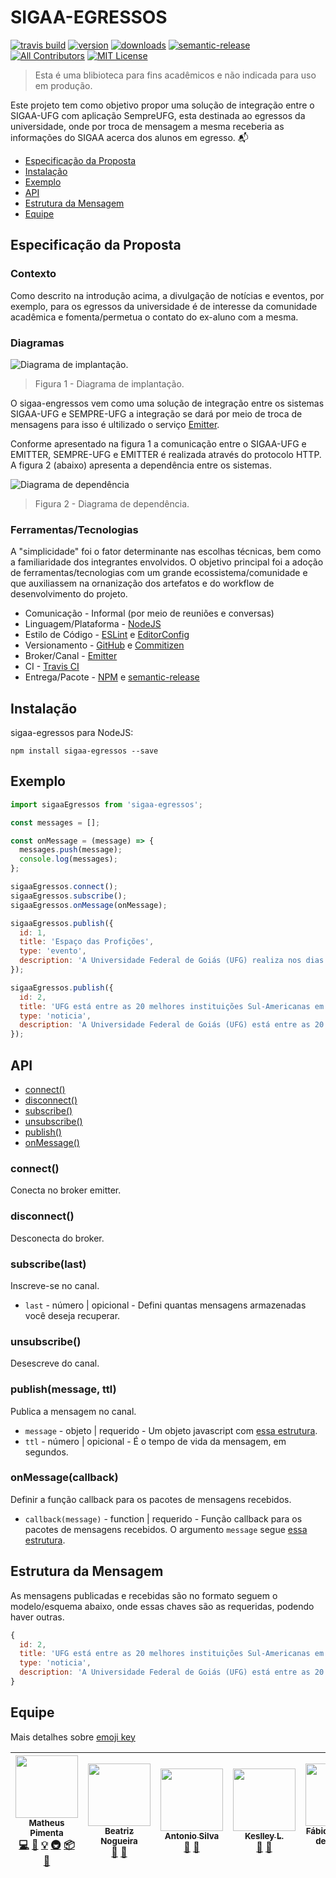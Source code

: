 # SIGAA-EGRESSOS

[![travis build](https://img.shields.io/travis/matheuspiment/sigaa-egressos.svg)](https://travis-ci.org/matheuspiment/sigaa-egressos)
[![version](https://img.shields.io/npm/v/sigaa-egressos.svg)](https://www.npmjs.com/package/sigaa-egressos)
[![downloads](https://img.shields.io/npm/dw/sigaa-egressos.svg)](https://www.npmjs.com/package/sigaa-egressos)
[![semantic-release](https://img.shields.io/badge/%20%20%F0%9F%93%A6%F0%9F%9A%80-semantic--release-e10079.svg)](https://github.com/matheuspiment/sigaa-egressos)
[![All Contributors](https://img.shields.io/badge/all_contributors-5-orange.svg)](#contributors)
[![MIT License](https://img.shields.io/github/license/matheuspiment/sigaa-egressos.svg)](https://opensource.org/licenses/MIT)

> Esta é uma blibioteca para fins acadêmicos e não indicada para uso em produção.

Este projeto tem como objetivo propor uma solução de integração entre o SIGAA-UFG com aplicação SempreUFG, esta destinada ao egressos da universidade, onde por troca de mensagem  a mesma receberia as informações do SIGAA acerca dos alunos em egresso. :mailbox_with_mail:

* [Especificação da Proposta](#especificação-da-proposta)
* [Instalação](#instalação)
* [Exemplo](#exemplo)
* [API](#api)
* [Estrutura da Mensagem](#estrutura-da-mensagem)
* [Equipe](#equipe)

## Especificação da Proposta

### Contexto

Como descrito na introdução acima, a divulgação de notícias e eventos, por exemplo, para os egressos da universidade é de interesse da comunidade acadêmica e fomenta/permetua o contato do ex-aluno com a mesma.

### Diagramas

![Diagrama de implantação.](./docs/diagrama-implantacao.png)
> Figura 1 - Diagrama de implantação.

O sigaa-engressos vem como uma solução de integração entre os sistemas SIGAA-UFG e SEMPRE-UFG a integração se dará por meio de troca de mensagens para isso é ultilizado o serviço [Emitter](https://emitter.io/).

Conforme apresentado na figura 1 a comunicação entre o SIGAA-UFG e EMITTER, SEMPRE-UFG e EMITTER é realizada através do protocolo HTTP. A figura 2 (abaixo) apresenta a dependência entre os sistemas.

![Diagrama de dependência](./docs/diagrama-dependencia.png)
> Figura 2 - Diagrama de dependência.

### Ferramentas/Tecnologias

A "simplicidade" foi o fator determinante nas escolhas técnicas, bem como a familiaridade dos integrantes envolvidos. O objetivo principal foi a adoção de ferramentas/tecnologias com um grande ecossistema/comunidade e que auxiliassem na ornanização dos artefatos e do workflow de desenvolvimento do projeto.

* Comunicação - Informal (por meio de reuniões e conversas)
* Linguagem/Plataforma - [NodeJS](https://nodejs.org/en/)
* Estilo de Código - [ESLint](https://eslint.org/) e [EditorConfig](https://editorconfig.org/)
* Versionamento - [GitHub](https://github.com/) e [Commitizen](https://github.com/commitizen)
* Broker/Canal - [Emitter](https://emitter.io/)
* CI - [Travis CI](https://travis-ci.org/)
* Entrega/Pacote - [NPM](https://www.npmjs.com/) e [semantic-release](https://github.com/semantic-release/semantic-release)

## Instalação

sigaa-egressos para NodeJS:

```shell
npm install sigaa-egressos --save
```

## Exemplo

```javascript
import sigaaEgressos from 'sigaa-egressos';

const messages = [];

const onMessage = (message) => {
  messages.push(message);
  console.log(messages);
};

sigaaEgressos.connect();
sigaaEgressos.subscribe();
sigaaEgressos.onMessage(onMessage);

sigaaEgressos.publish({
  id: 1,
  title: 'Espaço das Profições',
  type: 'evento',
  description: 'A Universidade Federal de Goiás (UFG) realiza nos dias 25 e 26 de junho, o Espaço das Profissões 2018, na Regional Goiânia, uma exposição que aproxima os universitários e profissionais da Instituição de estudantes do ensino médio, interessados em ingressar na UFG.',
});

sigaaEgressos.publish({
  id: 2,
  title: 'UFG está entre as 20 melhores instituições Sul-Americanas em Ciências da Terra e Ambientais',
  type: 'noticia',
  description: 'A Universidade Federal de Goiás (UFG) está entre as 20 melhores instituições Sul-Americanas no que diz respeito às produções na área de Ciências da Terra e Ambientais. O ranking é do Nature Index, um banco de dados sobre publicações, autorias e produtividade dos pesquisadores.',
});
```

## API

* [connect()](#connect)
* [disconnect()](#disconnect)
* [subscribe()](#subscribelast)
* [unsubscribe()](#unsubscribe)
* [publish()](#publishmessage-ttl)
* [onMessage()](#onmessagecallback)

### connect()

Conecta no broker emitter.

### disconnect()

Desconecta do broker.

### subscribe(last)

Inscreve-se no canal.

* `last` - número | opicional - Defini quantas mensagens armazenadas você deseja recuperar.

### unsubscribe()

Desescreve do canal.

### publish(message, ttl)

Publica a mensagem no canal.

* `message` - objeto | requerido - Um objeto javascript com [essa estrutura](#estrutura-da-mensagem).
* `ttl` - número | opicional - É o tempo de vida da mensagem, em segundos.

### onMessage(callback)

Definir a função callback para os pacotes de mensagens recebidos.

* `callback(message)` - function | requerido - Função callback para os pacotes de mensagens recebidos. O argumento `message` segue [essa estrutura](#estrutura-da-mensagem).

## Estrutura da Mensagem

As mensagens publicadas e recebidas são no formato seguem o modelo/esquema abaixo, onde essas chaves são as requeridas, podendo haver outras.

```javascript
{
  id: 2,
  title: 'UFG está entre as 20 melhores instituições Sul-Americanas em Ciências da Terra e Ambientais',
  type: 'noticia',
  description: 'A Universidade Federal de Goiás (UFG) está entre as 20 melhores instituições Sul-Americanas no que diz respeito às produções na área de Ciências da Terra e Ambientais. O ranking é do Nature Index, um banco de dados sobre publicações, autorias e produtividade dos pesquisadores.',
}
```

## Equipe

Mais detalhes sobre [emoji key](https://github.com/kentcdodds/all-contributors#emoji-key)

<!-- ALL-CONTRIBUTORS-LIST:START - Do not remove or modify this section -->
<!-- prettier-ignore -->
| [<img src="https://avatars3.githubusercontent.com/u/14007153?v=4" width="100px;"/><br /><sub><b>Matheus Pimenta</b></sub>](https://github.com/matheuspiment)<br />[💻](https://github.com/matheuspiment/sigaa-egressos/commits?author=matheuspiment "Code") [📖](https://github.com/matheuspiment/sigaa-egressos/commits?author=matheuspiment "Documentation") [💡](#example-matheuspiment "Examples") [🚇](#infra-matheuspiment "Infrastructure (Hosting, Build-Tools, etc)") [📦](#platform-matheuspiment "Packaging/porting to new platform") [🤔](#ideas-matheuspiment "Ideas, Planning, & Feedback") | [<img src="https://avatars0.githubusercontent.com/u/14222873?v=4" width="100px;"/><br /><sub><b>Beatriz Nogueira</b></sub>](https://github.com/BeatrizN)<br />[📖](https://github.com/matheuspiment/sigaa-egressos/commits?author=BeatrizN "Documentation") [🤔](#ideas-BeatrizN "Ideas, Planning, & Feedback") | [<img src="https://avatars1.githubusercontent.com/u/13911633?v=4" width="100px;"/><br /><sub><b>Antonio Silva</b></sub>](https://github.com/antoni-s)<br />[📖](https://github.com/matheuspiment/sigaa-egressos/commits?author=antoni-s "Documentation") [🤔](#ideas-antoni-s "Ideas, Planning, & Feedback") | [<img src="https://avatars0.githubusercontent.com/u/13686670?v=4" width="100px;"/><br /><sub><b>Keslley L.</b></sub>](https://github.com/keslleylima)<br />[📖](https://github.com/matheuspiment/sigaa-egressos/commits?author=keslleylima "Documentation") [🤔](#ideas-keslleylima "Ideas, Planning, & Feedback") | [<img src="https://avatars1.githubusercontent.com/u/1735792?v=4" width="100px;"/><br /><sub><b>Fábio Nogueira de Lucena</b></sub>](http://www.inf.ufg.br/~fabio)<br />[🤔](#ideas-kyriosdata "Ideas, Planning, & Feedback") |
| :---: | :---: | :---: | :---: | :---: |
<!-- ALL-CONTRIBUTORS-LIST:END -->
